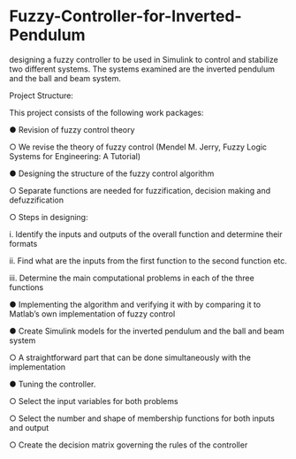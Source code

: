 # Fuzzy-Controller-for-Inverted-Pendulum
designing a fuzzy controller to be used in Simulink to control and stabilize two different systems. The systems examined are the inverted pendulum and the ball and beam system.

Project Structure:

This project consists of the following work packages:

● Revision of fuzzy control theory

○ We revise the theory of fuzzy control (Mendel M. Jerry, Fuzzy Logic Systems for Engineering: A Tutorial)

● Designing the structure of the fuzzy control algorithm

○ Separate functions are needed for fuzzification, decision making and defuzzification

○ Steps in designing:

i. Identify the inputs and outputs of the overall function and determine their formats

ii. Find what are the inputs from the first function to the second function etc.

iii. Determine the main computational problems in each of the three functions

● Implementing the algorithm and verifying it with by comparing it to Matlab’s own implementation of fuzzy control

● Create Simulink models for the inverted pendulum and the ball and beam system

○ A straightforward part that can be done simultaneously with the implementation

● Tuning the controller.

○ Select the input variables for both problems

○ Select the number and shape of membership functions for both inputs and output

○ Create the decision matrix governing the rules of the controller
